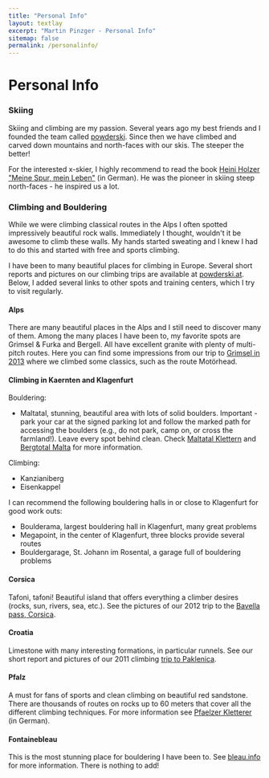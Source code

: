 ```yaml
---
title: "Personal Info"
layout: textlay
excerpt: "Martin Pinzger - Personal Info"
sitemap: false
permalink: /personalinfo/
---
```


# Personal Info

### Skiing
Skiing and climbing are my passion. Several years ago my best friends and I founded the team called [powderski](http://www.powderski.at/). Since then we have climbed and carved down mountains and north-faces with our skis. The steeper the better!

For the interested x-skier, I highly recommend to read the book [Heini Holzer "Meine Spur, mein Leben"](http://www.amazon.de/dp/8872831369/ref=as_li_ss_til?tag=powderskiat-21&camp=2906&creative=19474&linkCode=as4&creativeASIN=8872831369&adid=0Y3TZD8S502HXQPE6E6C) (in German). He was the pioneer in skiing steep north-faces - he inspired us a lot.

### Climbing and Bouldering
While we were climbing classical routes in the Alps I often spotted impressively beautiful rock walls. Immediately I thought, wouldn't it be awesome to climb these walls. My hands started sweating and I knew I had to do this and started with free and sports climbing.

I have been to many beautiful places for climbing in Europe. Several short reports and pictures on our climbing trips are available at [powderski.at](http://www.powderski.at/category/felsklettern/). Below, I added several links to other spots and training centers, which I try to visit regularly.

#### Alps
There are many beautiful places in the Alps and I still need to discover many of them. Among the many places I have been to, my favorite spots are Grimsel & Furka and Bergell. All have excellent granite with plenty of multi-pitch routes. Here you can find some impressions from our trip to [Grimsel in 2013](http://www.powderski.at/2013/08/02/grimsel-motoerhead/#more-759) where we climbed some classics, such as the route Motörhead.

#### Climbing in Kaernten and Klagenfurt

Bouldering:

* Maltatal, stunning, beautiful area with lots of solid boulders. Important - park your car at the signed parking lot and follow the marked path for accessing the boulders (e.g., do not park, camp on, or cross the farmland!). Leave every spot behind clean. Check [Maltatal Klettern](https://www.facebook.com/maltatalklettern) and [Bergtotal Malta](http://www.bergtotal.com/Bouldergebiete/Oesterreich/Malta-Bouldergebiet.html) for more information.

Climbing:

* Kanzianiberg
* Eisenkappel

I can recommend the following bouldering halls in or close to Klagenfurt for good work outs:

* Boulderama, largest bouldering hall in Klagenfurt, many great problems
* Megapoint, in the center of Klagenfurt, three blocks provide several routes
* Bouldergarage, St. Johann im Rosental, a garage full of bouldering problems

#### Corsica
Tafoni, tafoni! Beautiful island that offers everything a climber desires (rocks, sun, rivers, sea, etc.). See the pictures of our 2012 trip to the [Bavella pass, Corsica](http://www.powderski.at/2012/07/15/korsika-2012/).

#### Croatia
Limestone with many interesting formations, in particular runnels. See our short report and pictures of our 2011 climbing [trip to Paklenica](http://www.powderski.at/2011/07/25/klettern-in-paklenica-kroatien).

#### Pfalz
A must for fans of sports and clean climbing on beautiful red sandstone. There are thousands of routes on rocks up to 60 meters that cover all the different climbing techniques. For more information see [Pfaelzer Kletterer](http://www.pfaelzer-kletterer.de/) (in German).

#### Fontainebleau
This is the most stunning place for bouldering I have been to. See [bleau.info](http://bleau.info/) for more information. There is nothing to add!

